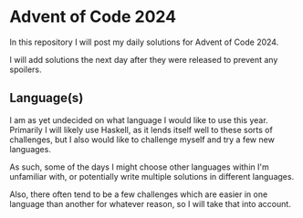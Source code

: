 # Advent of Code 2024

In this repository I will post my daily solutions for Advent of Code 2024.

I will add solutions the next day after they were released to prevent any spoilers.


## Language(s)

I am as yet undecided on what language I would like to use this year. Primarily
I will likely use Haskell, as it lends itself well to these sorts of
challenges, but I also would like to challenge myself and try a few new
languages.

As such, some of the days I might choose other languages within I'm unfamiliar with,
or potentially write multiple solutions in different languages.

Also, there often tend to be a few challenges which are easier in one language
than another for whatever reason, so I will take that into account.
